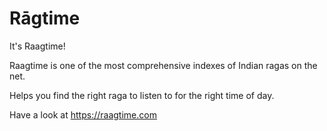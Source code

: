 Rāgtime
=======

It's Raagtime!

Raagtime is one of the most comprehensive indexes of Indian ragas on the net.

Helps you find the right raga to listen to for the right time of day.

Have a look at https://raagtime.com
